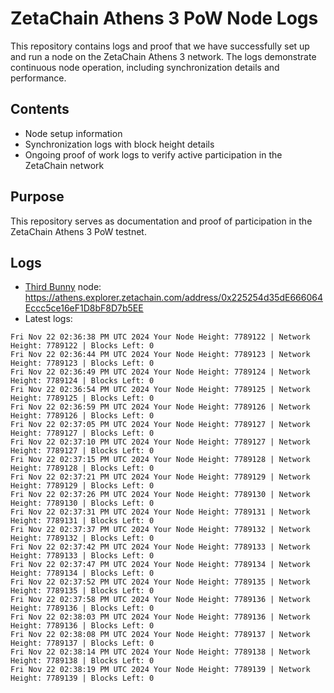 # ZetaChain Athens 3 PoW Node Logs
This repository contains logs and proof that we have successfully set up and run a node on the ZetaChain Athens 3 network. The logs demonstrate continuous node operation, including synchronization details and performance.

## Contents
- Node setup information
- Synchronization logs with block height details
- Ongoing proof of work logs to verify active participation in the ZetaChain network

## Purpose
This repository serves as documentation and proof of participation in the ZetaChain Athens 3 PoW testnet.

## Logs

- [Third Bunny](https://thirdbunny.xyz/) node: https://athens.explorer.zetachain.com/address/0x225254d35dE666064Eccc5ce16eF1D8bF8D7b5EE
- Latest logs:
```
Fri Nov 22 02:36:38 PM UTC 2024 Your Node Height: 7789122 | Network Height: 7789122 | Blocks Left: 0
Fri Nov 22 02:36:44 PM UTC 2024 Your Node Height: 7789123 | Network Height: 7789123 | Blocks Left: 0
Fri Nov 22 02:36:49 PM UTC 2024 Your Node Height: 7789124 | Network Height: 7789124 | Blocks Left: 0
Fri Nov 22 02:36:54 PM UTC 2024 Your Node Height: 7789125 | Network Height: 7789125 | Blocks Left: 0
Fri Nov 22 02:36:59 PM UTC 2024 Your Node Height: 7789126 | Network Height: 7789126 | Blocks Left: 0
Fri Nov 22 02:37:05 PM UTC 2024 Your Node Height: 7789127 | Network Height: 7789127 | Blocks Left: 0
Fri Nov 22 02:37:10 PM UTC 2024 Your Node Height: 7789127 | Network Height: 7789127 | Blocks Left: 0
Fri Nov 22 02:37:15 PM UTC 2024 Your Node Height: 7789128 | Network Height: 7789128 | Blocks Left: 0
Fri Nov 22 02:37:21 PM UTC 2024 Your Node Height: 7789129 | Network Height: 7789129 | Blocks Left: 0
Fri Nov 22 02:37:26 PM UTC 2024 Your Node Height: 7789130 | Network Height: 7789130 | Blocks Left: 0
Fri Nov 22 02:37:31 PM UTC 2024 Your Node Height: 7789131 | Network Height: 7789131 | Blocks Left: 0
Fri Nov 22 02:37:37 PM UTC 2024 Your Node Height: 7789132 | Network Height: 7789132 | Blocks Left: 0
Fri Nov 22 02:37:42 PM UTC 2024 Your Node Height: 7789133 | Network Height: 7789133 | Blocks Left: 0
Fri Nov 22 02:37:47 PM UTC 2024 Your Node Height: 7789134 | Network Height: 7789134 | Blocks Left: 0
Fri Nov 22 02:37:52 PM UTC 2024 Your Node Height: 7789135 | Network Height: 7789135 | Blocks Left: 0
Fri Nov 22 02:37:58 PM UTC 2024 Your Node Height: 7789136 | Network Height: 7789136 | Blocks Left: 0
Fri Nov 22 02:38:03 PM UTC 2024 Your Node Height: 7789136 | Network Height: 7789136 | Blocks Left: 0
Fri Nov 22 02:38:08 PM UTC 2024 Your Node Height: 7789137 | Network Height: 7789137 | Blocks Left: 0
Fri Nov 22 02:38:14 PM UTC 2024 Your Node Height: 7789138 | Network Height: 7789138 | Blocks Left: 0
Fri Nov 22 02:38:19 PM UTC 2024 Your Node Height: 7789139 | Network Height: 7789139 | Blocks Left: 0
```
